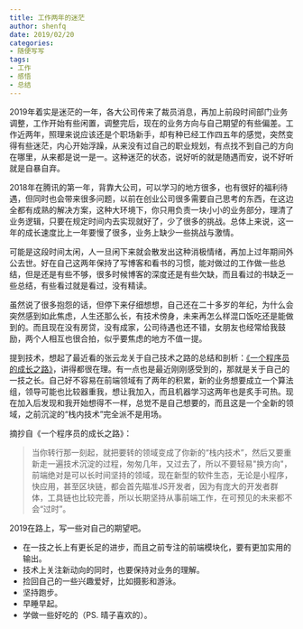 ```yaml
---
title: 工作两年的迷茫
author: shenfq
date: 2019/02/20
categories:
- 随便写写
tags:
- 工作
- 感悟
- 总结
---
```



2019年着实是迷茫的一年，各大公司传来了裁员消息，再加上前段时间部门业务调整，工作开始有些闲置，调整完后，现在的业务方向与自己期望的有些偏差。工作近两年，照理来说应该还是个职场新手，却有种已经工作四五年的感觉，突然变得有些迷茫，内心开始浮躁，从来没有过自己的职业规划，有点找不到自己的方向在哪里，从来都是说一是一。这种迷茫的状态，说好听的就是随遇而安，说不好听就是自暴自弃。

2018年在腾讯的第一年，背靠大公司，可以学习的地方很多，也有很好的福利待遇，但同时也会带来很多问题，以前在创业公司很多需要自己思考的东西，在这边全都有成熟的解决方案，这种大环境下，你只用负责一块小小的业务部分，理清了业务逻辑，只要在规定时间内去实现就好了，少了很多的挑战。总体上来说，这一年的成长速度比上一年要慢了很多，业务上缺少一些挑战与激情。

可能是这段时间太闲，人一旦闲下来就会散发出这种消极情绪，再加上过年期间外公去世。好在自己这两年保持了写博客和看书的习惯，能对做过的工作做一些总结，但是还是有些不够，很多时候博客的深度还是有些欠缺，而且看过的书缺乏一些总结，有些看过就是看过，没有精读。

虽然说了很多抱怨的话，但停下来仔细想想，自己还在二十多岁的年纪，为什么会突然感到如此焦虑，人生还那么长，有技术傍身，未来再怎么样混口饭吃还是能做到的。而且现在没有房贷，没有成家，公司待遇也还不错，女朋友也经常给我鼓励，两个人相互也很合拍，似乎要焦虑的地方不值一提。

提到技术，想起了最近看的张云龙关于自己技术之路的总结和剖析：[《一个程序员的成长之路》](https://github.com/fouber/blog/issues/41)，讲得都很在理。有一点也是最近刚刚感受到的，那就是关于自己的一技之长。自己好不容易在前端领域有了两年的积累，新的业务想要成立一个算法组，领导可能也比较器重我，想让我加入，而且机器学习这两年也是炙手可热。现在加入后发现和我开始想得不一样，总觉不是自己想要的，而且这是一个全新的领域，之前沉淀的“栈内技术”完全派不是用场。

摘抄自《一个程序员的成长之路》：
> 当你转行那一刻起，就把要转的领域变成了你新的“栈内技术”，然后又要重新走一遍技术沉淀的过程，匆匆几年，又过去了，所以不要轻易"换方向"，前端绝对是可以长时间坚持的领域，现在新型的软件生态，无论是小程序，快应用，甚至区块链，都会首先瞄准JS开发者，因为有庞大的开发者群体，工具链也比较完善，所以长期坚持从事前端工作，在可预见的未来都不会“过时”。

2019在路上，写一些对自己的期望吧。

- 在一技之长上有更长足的进步，而且之前专注的前端模块化，要有更加实用的输出。
- 技术上关注新动向的同时，也要保持对业务的理解。
- 捡回自己的一些兴趣爱好，比如摄影和游泳。
- 坚持跑步。
- 早睡早起。
- 学做一些好吃的（PS. 晴子喜欢的）。